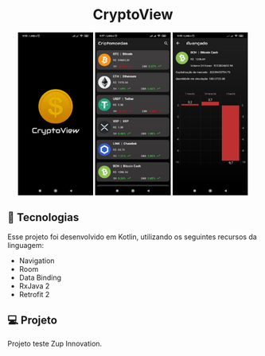 <h1 align="center">
   CryptoView
</h1>

<p align="center">
  <img alt="splash" src=".github/splash.jpg" width="30%" heigth"30%">
  <img alt="list" src=".github/list.jpg" width="30%">
  <img alt="detail" src=".github/details.jpg" width="30%">
</p>

## 🚀 Tecnologias

Esse projeto foi desenvolvido em Kotlin, utilizando os seguintes recursos da linguagem:

- Navigation
- Room
- Data Binding
- RxJava 2
- Retrofit 2

## 💻 Projeto

Projeto teste Zup Innovation.
